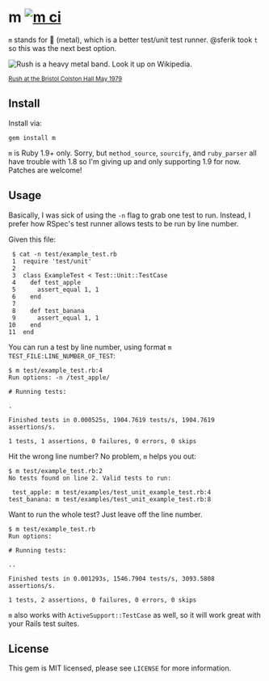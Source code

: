# m [![m ci](https://secure.travis-ci.org/qrush/m.png)](http://travis-ci.org/qrush/m)

`m` stands for :metal: (metal), which is a better test/unit test runner. @sferik took `t` so this was the next best option.

![Rush is a heavy metal band. Look it up on Wikipedia.](https://raw.github.com/qrush/m/master/rush.jpg)

<sub>[Rush at the Bristol Colston Hall May 1979](http://www.flickr.com/photos/8507625@N02/3468299995/)</sub>

## Install

Install via:

    gem install m

`m` is Ruby 1.9+ only. Sorry, but `method_source`, `sourcify`, and `ruby_parser` all have trouble with 1.8 so I'm giving up and only supporting 1.9 for now. Patches are welcome!

## Usage

Basically, I was sick of using the `-n` flag to grab one test to run. Instead, I prefer how RSpec's test runner allows tests to be run by line number.

Given this file:

     $ cat -n test/example_test.rb
     1	require 'test/unit'
     2	
     3	class ExampleTest < Test::Unit::TestCase
     4	  def test_apple
     5	    assert_equal 1, 1
     6	  end
     7	
     8	  def test_banana
     9	    assert_equal 1, 1
    10	  end
    11	end

You can run a test by line number, using format `m TEST_FILE:LINE_NUMBER_OF_TEST`:

    $ m test/example_test.rb:4
    Run options: -n /test_apple/

    # Running tests:

    .

    Finished tests in 0.000525s, 1904.7619 tests/s, 1904.7619 assertions/s.

    1 tests, 1 assertions, 0 failures, 0 errors, 0 skips

Hit the wrong line number? No problem, `m` helps you out:

    $ m test/example_test.rb:2
    No tests found on line 2. Valid tests to run:

     test_apple: m test/examples/test_unit_example_test.rb:4
    test_banana: m test/examples/test_unit_example_test.rb:8

Want to run the whole test? Just leave off the line number.

    $ m test/example_test.rb
    Run options: 

    # Running tests:

    ..

    Finished tests in 0.001293s, 1546.7904 tests/s, 3093.5808 assertions/s.

    1 tests, 2 assertions, 0 failures, 0 errors, 0 skips

`m` also works with `ActiveSupport::TestCase` as well, so it will work great with your Rails test suites.

## License

This gem is MIT licensed, please see `LICENSE` for more information.
